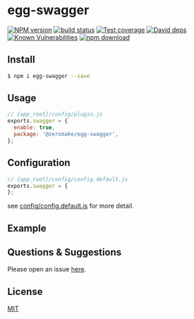 # egg-swagger

[![NPM version][npm-image]][npm-url]
[![build status][travis-image]][travis-url]
[![Test coverage][codecov-image]][codecov-url]
[![David deps][david-image]][david-url]
[![Known Vulnerabilities][snyk-image]][snyk-url]
[![npm download][download-image]][download-url]

[npm-image]: https://img.shields.io/npm/v/@zeromake%2Fegg-swagger.svg?style=flat-square
[npm-url]: https://npmjs.org/package/@zeromake%2Fegg-swagger
[travis-image]: https://img.shields.io/travis/zeromake/egg-swagger.svg?style=flat-square
[travis-url]: https://travis-ci.org/zeromake/egg-swagger
[codecov-image]: https://img.shields.io/codecov/c/github/zeromake/egg-swagger.svg?style=flat-square
[codecov-url]: https://codecov.io/github/zeromake/egg-swagger?branch=master
[david-image]: https://img.shields.io/david/zeromake/egg-swagger.svg?style=flat-square
[david-url]: https://david-dm.org/zeromake/egg-swagger
[snyk-image]: https://snyk.io/test/npm/@zeromake%2Fegg-swagger/badge.svg?style=flat-square
[snyk-url]: https://snyk.io/test/npm/@zeromake%2Fegg-swagger
[download-image]: https://img.shields.io/npm/dm/@zeromake%2Fegg-swagger.svg?style=flat-square
[download-url]: https://npmjs.org/package/@zeromake%2Fegg-swagger


## Install

```bash
$ npm i egg-swagger --save
```

## Usage

```js
// {app_root}/config/plugin.js
exports.swagger = {
  enable: true,
  package: '@zeromake/egg-swagger',
};
```

## Configuration

```js
// {app_root}/config/config.default.js
exports.swagger = {
};
```

see [config/config.default.js](config/config.default.js) for more detail.

## Example

## Questions & Suggestions

Please open an issue [here](https://github.com/zeromake/egg-swagger/issues).

## License

[MIT](LICENSE)
